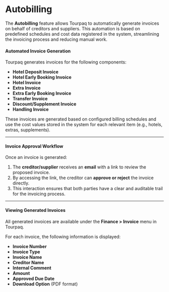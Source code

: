 # Autobilling

The **Autobilling** feature allows Tourpaq to automatically generate invoices on behalf of creditors and suppliers. This automation is based on predefined schedules and cost data registered in the system, streamlining the invoicing process and reducing manual work.

#### **Automated Invoice Generation**

Tourpaq generates invoices for the following components:

* **Hotel Deposit Invoice**
* **Hotel Early Booking Invoice**
* **Hotel Invoice**
* **Extra Invoice**
* **Extra Early Booking Invoice**
* **Transfer Invoice**
* **Discount/Supplement Invoice**
* **Handling Invoice**

These invoices are generated based on configured billing schedules and use the cost values stored in the system for each relevant item (e.g., hotels, extras, supplements).

***

#### **Invoice Approval Workflow**

Once an invoice is generated:

1. The **creditor/supplier** receives an **email** with a link to review the proposed invoice.
2. By accessing the link, the creditor can **approve or reject** the invoice directly.
3. This interaction ensures that both parties have a clear and auditable trail for the invoicing process.

***

#### **Viewing Generated Invoices**

All generated invoices are available under the **Finance > Invoice** menu in Tourpaq.

For each invoice, the following information is displayed:

* **Invoice Number**
* **Invoice Type**
* **Invoice Name**
* **Creditor Name**
* **Internal Comment**
* **Amount**
* **Approved Due Date**
* **Download Option** (PDF format)
